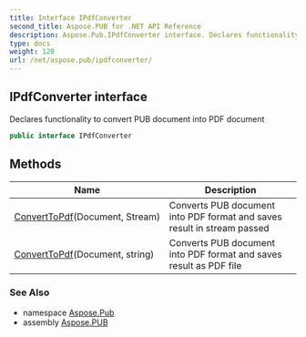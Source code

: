 ```yaml
---
title: Interface IPdfConverter
second_title: Aspose.PUB for .NET API Reference
description: Aspose.Pub.IPdfConverter interface. Declares functionality to convert PUB document into PDF document
type: docs
weight: 120
url: /net/aspose.pub/ipdfconverter/
---
```

## IPdfConverter interface

Declares functionality to convert PUB document into PDF document

```csharp
public interface IPdfConverter
```

## Methods

| Name | Description |
| --- | --- |
| [ConvertToPdf](../../aspose.pub/ipdfconverter/converttopdf/#converttopdf)(Document, Stream) | Converts PUB document into PDF format and saves result in stream passed |
| [ConvertToPdf](../../aspose.pub/ipdfconverter/converttopdf/#converttopdf_1)(Document, string) | Converts PUB document into PDF format and saves result as PDF file |

### See Also

* namespace [Aspose.Pub](../../aspose.pub/)
* assembly [Aspose.PUB](../../)


